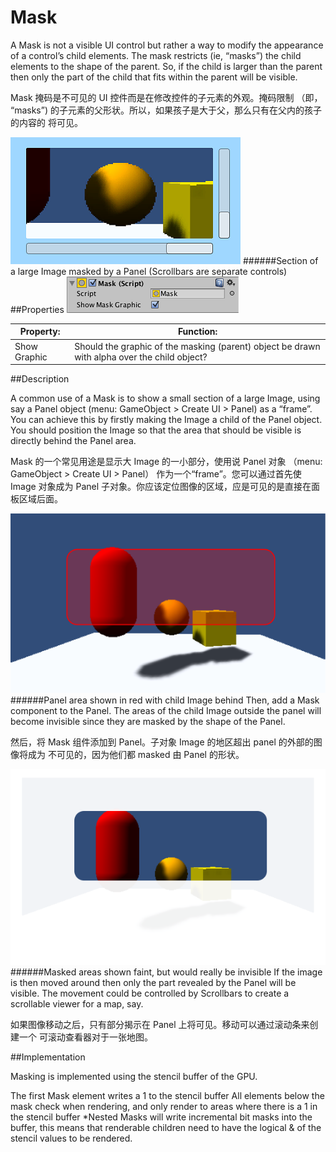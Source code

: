 # Mask

A Mask is not a visible UI control but rather a way to modify the appearance of a control’s child elements. The mask restricts (ie, “masks”) the child elements to the shape of the parent. So, if the child is larger than the parent then only the part of the child that fits within the parent will be visible.

Mask 掩码是不可见的 UI 控件而是在修改控件的子元素的外观。掩码限制 （即， “masks”)  的子元素的父形状。所以，如果孩子是大于父，那么只有在父内的孩子的内容的 将可见。 

![](Main/MaskCtrlExample.png)
######Section of a large Image masked by a Panel (Scrollbars are separate controls)
##Properties
![](Main/UI_MaskInspector.png)

| Property:	 | Function: |
| -- | -- |
| Show Graphic	 | Should the graphic of the masking (parent) object be drawn with alpha over the child object? |
##Description

A common use of a Mask is to show a small section of a large Image, using say a Panel object (menu: GameObject > Create UI > Panel) as a “frame”. You can achieve this by firstly making the Image a child of the Panel object. You should position the Image so that the area that should be visible is directly behind the Panel area.

Mask 的一个常见用途是显示大 Image 的一小部分，使用说 Panel 对象 （menu: GameObject > Create UI > Panel） 作为一个“frame”。您可以通过首先使 Image 对象成为 Panel 子对象。你应该定位图像的区域，应是可见的是直接在面板区域后面。 

![](Main/MaskDisabled.svg)
######Panel area shown in red with child Image behind
Then, add a Mask component to the Panel. The areas of the child Image outside the panel will become invisible since they are masked by the shape of the Panel.

然后，将 Mask 组件添加到 Panel。子对象 Image 的地区超出 panel 的外部的图像将成为 不可见的，因为他们都 masked 由 Panel 的形状。

![](Main/MaskEnabled.svg)
######Masked areas shown faint, but would really be invisible
If the image is then moved around then only the part revealed by the Panel will be visible. The movement could be controlled by Scrollbars to create a scrollable viewer for a map, say.

如果图像移动之后，只有部分揭示在 Panel 上将可见。移动可以通过滚动条来创建一个 可滚动查看器对于一张地图。 

##Implementation

Masking is implemented using the stencil buffer of the GPU.

The first Mask element writes a 1 to the stencil buffer All elements below the mask check when rendering, and only render to areas where there is a 1 in the stencil buffer *Nested Masks will write incremental bit masks into the buffer, this means that renderable children need to have the logical & of the stencil values to be rendered.